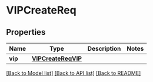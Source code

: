 # VIPCreateReq

## Properties
Name | Type | Description | Notes
------------ | ------------- | ------------- | -------------
**vip** | [**VIPCreateReqVIP**](VIPCreateReqVIP.md) |  | 

[[Back to Model list]](../README.md#documentation-for-models) [[Back to API list]](../README.md#documentation-for-api-endpoints) [[Back to README]](../README.md)


